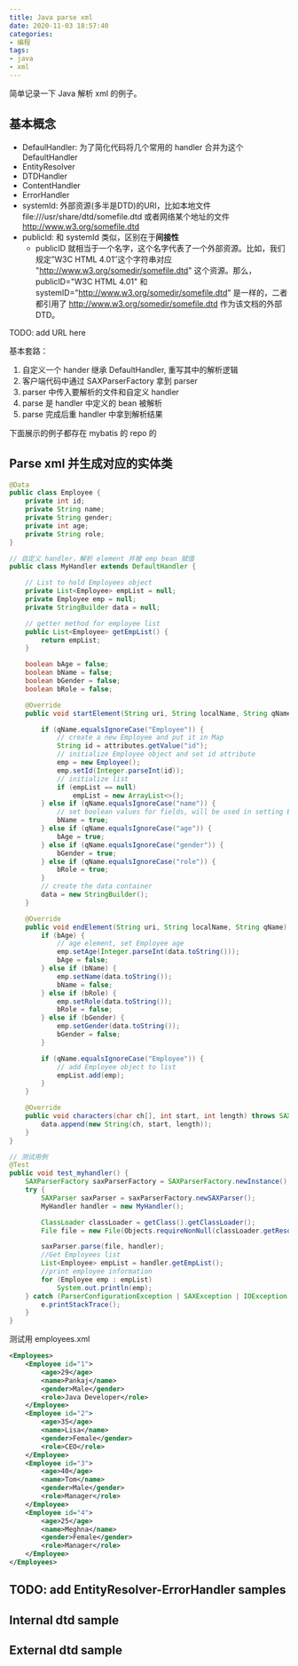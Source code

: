 ```yaml
---
title: Java parse xml
date: 2020-11-03 18:57:40
categories:
- 编程
tags:
- java
- xml
---
```


简单记录一下 Java 解析 xml 的例子。

## 基本概念

* DefaulHandler: 为了简化代码将几个常用的 handler 合并为这个 DefaultHandler
* EntityResolver
* DTDHandler
* ContentHandler
* ErrorHandler
* systemId: 外部资源(多半是DTD)的URI，比如本地文件 file:///usr/share/dtd/somefile.dtd 或者网络某个地址的文件 http://www.w3.org/somefile.dtd
* publicId: 和 systemId 类似，区别在于**间接性**
  * publicID 就相当于一个名字，这个名字代表了一个外部资源。比如，我们规定”W3C HTML 4.01″这个字符串对应 "http://www.w3.org/somedir/somefile.dtd" 这个资源。那么，publicID="W3C HTML 4.01" 和 systemID="http://www.w3.org/somedir/somefile.dtd" 是一样的，二者都引用了 http://www.w3.org/somedir/somefile.dtd 作为该文档的外部DTD。

TODO: add URL here

基本套路：

1. 自定义一个 hander 继承 DefaultHandler, 重写其中的解析逻辑
2. 客户端代码中通过 SAXParserFactory 拿到 parser
3. parser 中传入要解析的文件和自定义 handler
4. parse 是 handler 中定义的 bean 被解析
5. parse 完成后重 handler 中拿到解析结果

下面展示的例子都存在 mybatis 的 repo 的

## Parse xml 并生成对应的实体类

```java
@Data
public class Employee {
    private int id;
    private String name;
    private String gender;
    private int age;
    private String role;
}

// 自定义 handler，解析 element 并被 emp bean 赋值
public class MyHandler extends DefaultHandler {

    // List to hold Employees object
    private List<Employee> empList = null;
    private Employee emp = null;
    private StringBuilder data = null;

    // getter method for employee list
    public List<Employee> getEmpList() {
        return empList;
    }

    boolean bAge = false;
    boolean bName = false;
    boolean bGender = false;
    boolean bRole = false;

    @Override
    public void startElement(String uri, String localName, String qName, Attributes attributes) throws SAXException {

        if (qName.equalsIgnoreCase("Employee")) {
            // create a new Employee and put it in Map
            String id = attributes.getValue("id");
            // initialize Employee object and set id attribute
            emp = new Employee();
            emp.setId(Integer.parseInt(id));
            // initialize list
            if (empList == null)
                empList = new ArrayList<>();
        } else if (qName.equalsIgnoreCase("name")) {
            // set boolean values for fields, will be used in setting Employee variables
            bName = true;
        } else if (qName.equalsIgnoreCase("age")) {
            bAge = true;
        } else if (qName.equalsIgnoreCase("gender")) {
            bGender = true;
        } else if (qName.equalsIgnoreCase("role")) {
            bRole = true;
        }
        // create the data container
        data = new StringBuilder();
    }

    @Override
    public void endElement(String uri, String localName, String qName) throws SAXException {
        if (bAge) {
            // age element, set Employee age
            emp.setAge(Integer.parseInt(data.toString()));
            bAge = false;
        } else if (bName) {
            emp.setName(data.toString());
            bName = false;
        } else if (bRole) {
            emp.setRole(data.toString());
            bRole = false;
        } else if (bGender) {
            emp.setGender(data.toString());
            bGender = false;
        }

        if (qName.equalsIgnoreCase("Employee")) {
            // add Employee object to list
            empList.add(emp);
        }
    }

    @Override
    public void characters(char ch[], int start, int length) throws SAXException {
        data.append(new String(ch, start, length));
    }
}

// 测试用例
@Test
public void test_myhandler() {
    SAXParserFactory saxParserFactory = SAXParserFactory.newInstance();
    try {
        SAXParser saxParser = saxParserFactory.newSAXParser();
        MyHandler handler = new MyHandler();

        ClassLoader classLoader = getClass().getClassLoader();
        File file = new File(Objects.requireNonNull(classLoader.getResource("employees.xml")).getFile());

        saxParser.parse(file, handler);
        //Get Employees list
        List<Employee> empList = handler.getEmpList();
        //print employee information
        for (Employee emp : empList)
            System.out.println(emp);
    } catch (ParserConfigurationException | SAXException | IOException e) {
        e.printStackTrace();
    }
}
```

测试用 employees.xml

```xml
<Employees>
    <Employee id="1">
        <age>29</age>
        <name>Pankaj</name>
        <gender>Male</gender>
        <role>Java Developer</role>
    </Employee>
    <Employee id="2">
        <age>35</age>
        <name>Lisa</name>
        <gender>Female</gender>
        <role>CEO</role>
    </Employee>
    <Employee id="3">
        <age>40</age>
        <name>Tom</name>
        <gender>Male</gender>
        <role>Manager</role>
    </Employee>
    <Employee id="4">
        <age>25</age>
        <name>Meghna</name>
        <gender>Female</gender>
        <role>Manager</role>
    </Employee>
</Employees>
```

## TODO: add EntityResolver-ErrorHandler samples

## Internal dtd sample

## External dtd sample